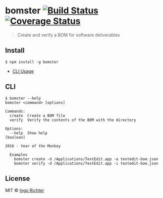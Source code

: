 # bomster [![Build Status](https://travis-ci.org/ingorichter/bomster.svg?branch=master)](https://travis-ci.org/ingorichter/bomster) [![Coverage Status](https://coveralls.io/repos/github/ingorichter/bomster/badge.svg?branch=master)](https://coveralls.io/github/ingorichter/bomster?branch=master)

> Create and verify a BOM for software deliverables

## Install

```
$ npm install -g bomster
```

- [CLI Usage](#cli)

## CLI

```console
$ bomster --help
bomster <command> [options]

Commands:
  create  Create a BOM file
  verify  Verify the contents of the BOM with the directory

Options:
  --help  Show help                                                    [boolean]

2016 - Year of the Monkey

  Examples
	bomster create -d /Applications/TextEdit.app -o textedit-bom.json
	bomster verify -d /Applications/TextEdit.app -i textedit-bom.json
```

## License

MIT © [Ingo Richter](http://www.ingo-richter.name)

